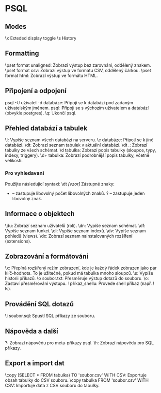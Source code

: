 # PSQL

## Modes
\x Exteded display toggle
\s History

## Formatting
\pset format unaligned: Zobrazí výstup bez zarovnání, oddělený znakem.
\pset format csv: Zobrazí výstup ve formátu CSV, oddělený čárkou.
\pset format html: Zobrazí výstup ve formátu HTML.

## Připojení a odpojení
psql -U uživatel -d databáze: Připojí se k databázi pod zadaným uživatelským jménem.
psql: Připojí se s výchozím uživatelem a databází (obvykle postgres).
\q: Ukončí psql. 

## Přehled databází a tabulek
\l: Vypíše seznam všech databází na serveru.
\c databáze: Připojí se k jiné databázi.
\dt: Zobrazí seznam tabulek v aktuální databázi.
\dt *.*: Zobrazí tabulky ze všech schémat.
\d tabulka: Zobrazí popis tabulky (sloupce, typy, indexy, triggery).
\d+ tabulka: Zobrazí podrobnější popis tabulky, včetně velikosti. 

### Pro vyhledavani
Použijte následující syntaxi: \dt *[vzor]*
Zástupné znaky:
* – zastupuje libovolný počet libovolných znaků.
? – zastupuje jeden libovolný znak. 

## Informace o objektech
\du: Zobrazí seznam uživatelů (rolí).
\dn: Vypíše seznam schémat.
\df: Vypíše seznam funkcí.
\di: Vypíše seznam indexů.
\dv: Vypíše seznam pohledů (views).
\dx: Zobrazí seznam nainstalovaných rozšíření (extensions). 

## Zobrazování a formátování
\x: Přepíná rozšířený režim zobrazení, kde je každý řádek zobrazen jako pár klíč-hodnota. To je užitečné, pokud má tabulka mnoho sloupců.
\s: Vypíše historii příkazů.
\o soubor.txt: Přesměruje výstup dotazů do souboru.
\o: Zastaví přesměrování výstupu.
\! příkaz_shellu: Provede shell příkaz (např. \! ls). 

## Provádění SQL dotazů
\i soubor.sql: Spustí SQL příkazy ze souboru. 

## Nápověda a další
\?: Zobrazí nápovědu pro meta-příkazy psql.
\h: Zobrazí nápovědu pro SQL příkazy. 

## Export a import dat
\copy (SELECT * FROM tabulka) TO 'soubor.csv' WITH CSV: Exportuje obsah tabulky do CSV souboru.
\copy tabulka FROM 'soubor.csv' WITH CSV: Importuje data z CSV souboru do tabulky. 
